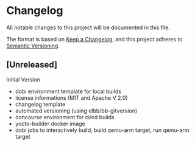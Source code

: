 # Changelog

All notable changes to this project will be documented in this file.

The format is based on [Keep a Changelog](https://keepachangelog.com/en/1.0.0/),
and this project adheres to [Semantic Versioning](https://semver.org/spec/v2.0.0.html).

## [Unreleased]

Initial Version

- dobi environment template for local builds
- license informations (MIT and Apache V 2.0)
- changelog template
- automated versioning (using elbb/bb-gitversion)
- concourse environment for ci/cd builds
- yocto-builder docker image
- dobi jobs to interactively build, build qemu-arm target, run qemu-arm target
